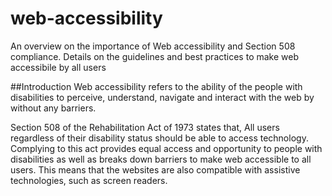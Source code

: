 # web-accessibility
An overview on the importance of Web accessibility and Section 508 compliance. Details on the guidelines and best practices to make web accessibile by all users

##Introduction
Web accessibility refers to the ability of the people with disabilities to perceive, understand, navigate and interact with the web by without any barriers.

Section 508 of the Rehabilitation Act of 1973 states that, All users regardless of their disability status should be able to access technology. Complying to this act provides equal access and opportunity to people with disabilities as well as breaks down barriers to make web accessible to all users. This means that the websites are also compatible with assistive technologies, such as screen readers.

